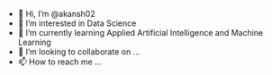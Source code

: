 - 👋 Hi, I’m @akansh02
- 👀 I’m interested in Data Science 
- 🌱 I’m currently learning Applied Artificial Intelligence and Machine Learning
- 💞️ I’m looking to collaborate on ...
- 📫 How to reach me ...

<!---
akansh02/akansh02 is a ✨ special ✨ repository because its `README.md` (this file) appears on your GitHub profile.
You can click the Preview link to take a look at your changes.
--->
